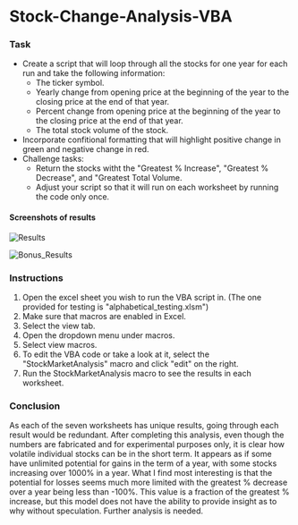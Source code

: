 # **Stock-Change-Analysis-VBA**

### Task

* Create a script that will loop through all the stocks for one year for each run and take the following information:
  * The ticker symbol.
  * Yearly change from opening price at the beginning of the year to the closing price at the end of that year.
  * Percent change from opening price at the beginning of the year to the closing price at the end of that year.
  * The total stock volume of the stock.
* Incorporate confitional formatting that will highlight positive change in green and negative change in red.
* Challenge tasks: 
  * Return the stocks witht the "Greatest % Increase", "Greatest % Decrease", and "Greatest Total Volume.
  * Adjust your script so that it will run on each worksheet by running the code only once.
  
  
#### Screenshots of results

![Results](https://github.com/michaellegg16/VBA-Challenge/blob/master/Screenshots/Output_Results.PNG)

![Bonus_Results](https://github.com/michaellegg16/VBA-Challenge/blob/master/Screenshots/Bonus_Results.PNG)

### Instructions

1. Open the excel sheet you wish to run the VBA script in. (The one provided for testing is "alphabetical_testing.xlsm")
1. Make sure that macros are enabled in Excel.
1. Select the view tab.
1. Open the dropdown menu under macros.
1. Select view macros.
1. To edit the VBA code or take a look at it, select the "StockMarketAnalysis" macro and click "edit" on the right.
1. Run the StockMarketAnalysis macro to see the results in each worksheet.

### Conclusion

As each of the seven worksheets has unique results, going through each result would be redundant. After completing this analysis, even though the numbers are fabricated and for experimental purposes only, it is clear how volatile individual stocks can be in the short term. It appears as if some have unlimited potential for gains in the term of a year, with some stocks increasing over 1000% in a year. What I find most interesting is that the potential for losses seems much more limited with the greatest % decrease over a year being less than -100%. This value is a fraction of the greatest % increase, but this model does not have the ability to provide insight as to why without speculation. Further analysis is needed.
